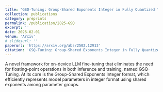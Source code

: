 ```yaml
---
title: "GSQ-Tuning: Group-Shared Exponents Integer in Fully Quantized Training for LLMs On-Device Fine-tuning."
collection: publications
category: preprints
permalink: /publication/2025-GSQ
excerpt: ''
date: 2025-02-01
venue: 'Arxiv'
# slidesurl: ''
paperurl: 'https://arxiv.org/abs/2502.12913'
citation: 'GSQ-Tuning: Group-Shared Exponents Integer in Fully Quantized Training for LLMs On-Device Fine-tuning. Arxiv. S. Zhou*, S. Wang*, Z. Yuan*, M. Shi, Y. Shang, D. Yang'
---
```


A novel framework for on-device LLM fine-tuning that eliminates the need for floating-point operations in both inference and training, named GSQ-Tuning. At its core is the Group-Shared Exponents Integer format, which efficiently represents model parameters in integer format using shared exponents among parameter groups. 